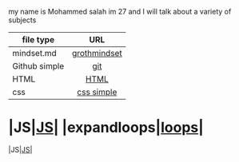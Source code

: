 my name is Mohammed salah im 27
and I will talk about a variety of subjects

| file type        | URL      |     
| ------------- |:-------------:|
| mindset.md      |[grothmindset](https://medo199329.github.io/reading-notes/grothmindest) |
| Github simple    | [git](https://medo199329.github.io/reading-notes/git)   |  
| HTML     |[HTML](https://medo199329.github.io/reading-notes/html)  |
|css|[css simple](https://medo199329.github.io/reading-notes/csssimple)|

|JS|[JS](https://medo199329.github.io/reading-notes/explainjs)|
|expandloops|[loops](https://medo199329.github.io/reading-notes/expandloops)|
=======
|JS|[JS](https://medo199329.github.io/reading-notes/explainjs)|
